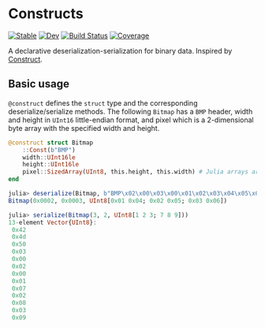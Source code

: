 # Constructs

[![Stable](https://img.shields.io/badge/docs-stable-blue.svg)](https://miRoox.github.io/Constructs.jl/stable)
[![Dev](https://img.shields.io/badge/docs-dev-blue.svg)](https://miRoox.github.io/Constructs.jl/dev)
[![Build Status](https://github.com/miRoox/Constructs.jl/workflows/CI/badge.svg)](https://github.com/miRoox/Constructs.jl/actions)
[![Coverage](https://codecov.io/gh/miRoox/Constructs.jl/branch/master/graph/badge.svg)](https://codecov.io/gh/miRoox/Constructs.jl)

A declarative deserialization-serialization for binary data.
Inspired by [Construct](https://construct.readthedocs.io/).

## Basic usage

`@construct` defines the `struct` type and the corresponding deserialize/serialize methods.
The following `Bitmap` has a `BMP` header, width and height in `UInt16` little-endian format,
and pixel which is a 2-dimensional byte array with the specified width and height.

```julia
@construct struct Bitmap
    ::Const(b"BMP")
    width::UInt16le
    height::UInt16le
    pixel::SizedArray(UInt8, this.height, this.width) # Julia arrays are column major
end
```

```julia
julia> deserialize(Bitmap, b"BMP\x02\x00\x03\x00\x01\x02\x03\x04\x05\x06")
Bitmap(0x0002, 0x0003, UInt8[0x01 0x04; 0x02 0x05; 0x03 0x06])
```

```julia
julia> serialize(Bitmap(3, 2, UInt8[1 2 3; 7 8 9]))
13-element Vector{UInt8}:
 0x42
 0x4d
 0x50
 0x03
 0x00
 0x02
 0x00
 0x01
 0x07
 0x02
 0x08
 0x03
 0x09
```

